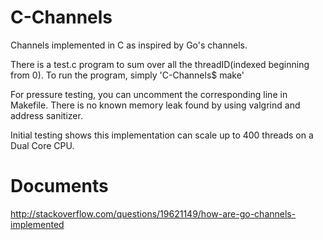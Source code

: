 # C-Channels
Channels implemented in C as inspired by Go's channels.

There is a test.c program to sum over all the threadID(indexed beginning from 0). To run the program, simply
	'C-Channels$ make'

For pressure testing, you can uncomment the corresponding line in Makefile. There is no known memory leak found by using valgrind and address sanitizer.

Initial testing shows this implementation can scale up to 400 threads on a Dual Core CPU.



# Documents
http://stackoverflow.com/questions/19621149/how-are-go-channels-implemented
